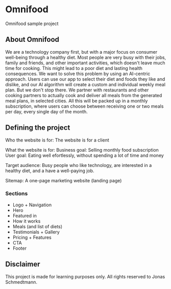 # Omnifood

Omnifood sample project

## About Omnifood

We are a technology company first, but with a major focus on consumer well-being through a healthy diet. Most people are very busy with their jobs, family and friends, and other important activities, which doesn't leave much time for cooking. This might lead to a poor diet and lasting health consequences. We want to solve this problem by using an AI-centric approach. Users can use our app to select their diet and foods they like and dislike, and our AI algorithm will create a custom and individual weekly meal plan. But we don't stop there. We partner with restaurants and other cooking partners to actually cook and deliver all meals from the generated meal plans, in selected cities. All this will be packed up in a monthly subscription, where users can choose between receiving one or two meals per day, every single day of the month.

## Defining the project

Who the website is for:
The website is for a client

What the website is for:
Business goal: Selling monthly food subscription
User goal: Eating well efortlessly, without spending a lot of time and money

Target audience:
Busy people who like technology, are interested in a healthy diet, and a have a well-paying job.

Sitemap:
A one-page marketing website (landing page)

### Sections

- Logo + Navigation
- Hero
- Featured in
- How it works
- Meals (and list of diets)
- Testimonials + Gallery
- Pricing + Features
- CTA
- Footer

## Disclaimer

This project is made for learning purposes only. All rights reserved to Jonas Schmedtmann.
